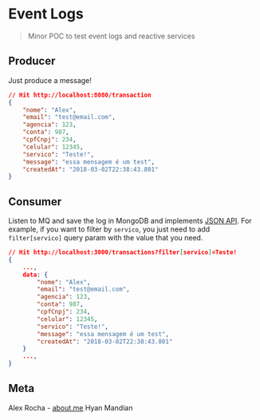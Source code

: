 # Event Logs
> Minor POC to test event logs and reactive services

## Producer

Just produce a message!
```json
// Hit http://localhost:8080/transaction
{
	"nome": "Alex",
	"email": "test@email.com",
	"agencia": 123,
	"conta": 987,
	"cpfCnpj": 234,
	"celular": 12345,
	"servico": "Teste!",
	"message": "essa mensagem é um test",
	"createdAt": "2018-03-02T22:38:43.801"
}
```

## Consumer

Listen to MQ and save the log in MongoDB and implements [JSON API](http://jsonapi.org/).
For example, if you want to filter by `servico`, you just need to add `filter[servico]` query param with the value that you need.

```json
// Hit http://localhost:3000/transactions?filter[servico]=Teste!
{
	...,
	data: {
		"nome": "Alex",
		"email": "test@email.com",
		"agencia": 123,
		"conta": 987,
		"cpfCnpj": 234,
		"celular": 12345,
		"servico": "Teste!",
		"message": "essa mensagem é um test",
		"createdAt": "2018-03-02T22:38:43.801"
	}
	...,
}
```

## Meta

Alex Rocha - [about.me](http://about.me/alex.rochas)
Hyan Mandian
